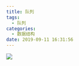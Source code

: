 ```yaml
---
title: 队列
tags:
  - 队列
categories:
  - 数据结构
date: 2019-09-11 16:31:56
---
```


![](http://pxebjkhug.bkt.clouddn.com/队列.png)

